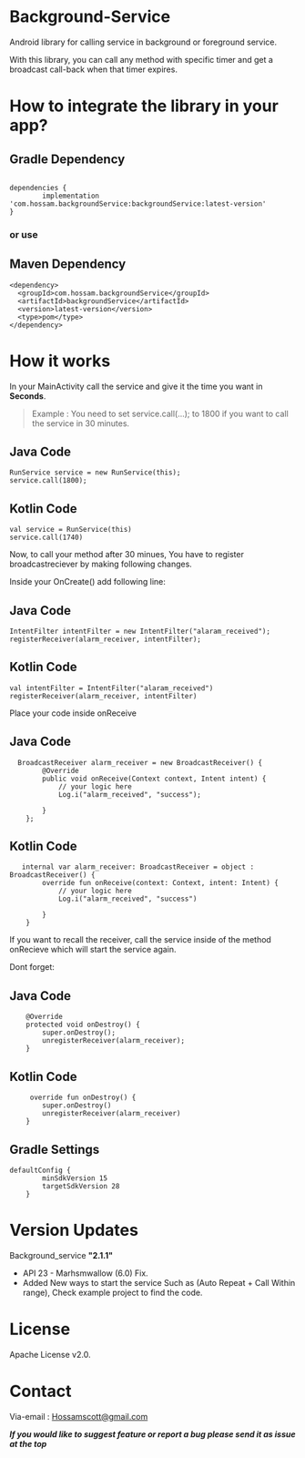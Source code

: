 # Background-Service

Android library for calling service in background or foreground service.

With this library, you can call any method with specific timer and get a broadcast call-back when that timer expires.


# How to integrate the library in your app?


## Gradle Dependency 
```

dependencies {
        implementation 'com.hossam.backgroundService:backgroundService:latest-version'
}
```
### or use 

## Maven Dependency 
```
<dependency>
  <groupId>com.hossam.backgroundService</groupId>
  <artifactId>backgroundService</artifactId>
  <version>latest-version</version>
  <type>pom</type>
</dependency>
```

# How it works

In your MainActivity call the service and give it the time you want in **Seconds**.
> Example : You need to set service.call(...); to 1800 if you want to call the service in 30 minutes.

## Java Code
```
RunService service = new RunService(this);
service.call(1800);
```

## Kotlin Code
```
val service = RunService(this)
service.call(1740)
```
Now, to call your method after 30 minues, 
You have to register broadcastreciever by making following changes.

Inside your OnCreate() add following line:

## Java Code
```
IntentFilter intentFilter = new IntentFilter("alaram_received");
registerReceiver(alarm_receiver, intentFilter);
```

## Kotlin Code
```
val intentFilter = IntentFilter("alaram_received")
registerReceiver(alarm_receiver, intentFilter)
```
Place your code inside onReceive

## Java Code
```
  BroadcastReceiver alarm_receiver = new BroadcastReceiver() {
        @Override
        public void onReceive(Context context, Intent intent) {
            // your logic here
            Log.i("alarm_received", "success");
 
        }
    };
```

## Kotlin Code
```
   internal var alarm_receiver: BroadcastReceiver = object : BroadcastReceiver() {
        override fun onReceive(context: Context, intent: Intent) {
            // your logic here
            Log.i("alarm_received", "success")

        }
    }
```

If you want to recall the receiver, call the service inside of the method onRecieve which will start the service again.



Dont forget: 

## Java Code
```
    @Override
    protected void onDestroy() {
        super.onDestroy();
        unregisterReceiver(alarm_receiver);
    }
```
## Kotlin Code
```
     override fun onDestroy() {
        super.onDestroy()
        unregisterReceiver(alarm_receiver)
    }
```


## Gradle Settings

```
defaultConfig {
        minSdkVersion 15
        targetSdkVersion 28
    }
```

# Version Updates
Background_service **"2.1.1"**
 - API 23 - Marhsmwallow (6.0) Fix.
 - Added New ways to start the service Such as (Auto Repeat + Call Within range), Check example project to find the code.


# License
Apache License v2.0.

# Contact 
Via-email : Hossamscott@gmail.com

**_If you would like to suggest feature or report a bug please send it as issue at the top_**

